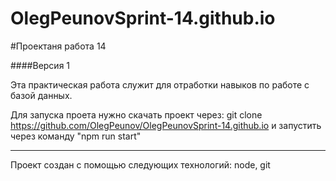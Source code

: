 # OlegPeunovSprint-14.github.io

#Проектаня работа 14

####Версия 1

Эта практическая работа служит для отработки навыков по работе с базой данных.


Для запуска проета нужно скачать проект через: git clone https://github.com/OlegPeunov/OlegPeunovSprint-14.github.io
и запустить через команду "npm run start"



***
Проект создан с помощью следующих технологий: node, git
